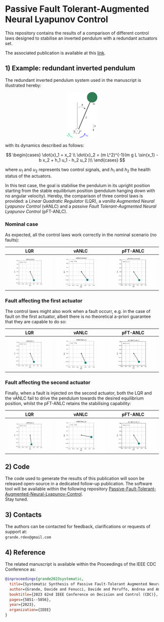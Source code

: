 # Passive Fault Tolerant-Augmented Neural Lyapunov Control  

This repository contains the results of a comparison of different control laws designed to stabilise an inverted pendulum with a redundant actuators set.
  
The associated publication is available at this [link](https://ieeexplore.ieee.org/document/10383378).  
   

## 1) Example: redundant inverted pendulum

The redundant inverted pendulum system used in the manuscript is illustrated hereby:  
<p align="center">
    <img src="https://github.com/grande-dev/pFT-ANLC-preview/blob/master/results/inverted_pendulum_redundant.png" width=20% height=20%>
</p>

with its dynamics described as follows:
  
$$
\begin{cases}
\dot{x}_1 = x_2 \\
\dot{x}_2 = (m L^2)^{-1}(m g L \sin{x_1} - b x_2 + h_1 u_1 - h_2 u_2 )\\
\end{cases}
$$

where $u_1$ and $u_2$ represents two control signals, and $h_1$ and $h_2$ the health status of the actuators. 


In this test case, the goal is stabilise the pendulum in its upright position starting from the stable equilibrium position (pendulum hanging down with no angular velocity). Hereby, the comparison of three control laws is provided: a *Linear Quadratic Regulator* (LQR), a *vanilla Augmented Neural Lyapunov Control* (vANLC) and a *passive Fault Tolerant-Augmented Neural Lyapunov Control* (pFT-ANLC). 

### Nominal case
As expected, all the control laws work correctly in the nominal scenario (no faults):
  
LQR                        |  vANLC                    | pFT-ANLC
:-------------------------:|:-------------------------:|:-------------------------:
![](results/animations/animationLQR(nominal).gif) | ![](results/animations/animationvANLC(nominal).gif) | ![](results/animations/animationpFT-ANLC(nominal).gif)


### Fault affecting the first actuator
The control laws might also work when a fault occurr, e.g. in the case of fault on the first actuator, albeit there is no theoretical a-priori guarantee that they are capable to do so:  
  
LQR                        |  vANLC                    | pFT-ANLC
:-------------------------:|:-------------------------:|:-------------------------:
![](results/animations/animationLQR(fault_1).gif) | ![](results/animations/animationvANLC(fault_1).gif) | ![](results/animations/animationpFT-ANLC(fault_1).gif)



### Fault affecting the second actuator
Finally, when a fault is injected on the second actuator, both the LQR and the vANLC fail to drive the pendulum towards the desired equilibrium position, whilst the pFT-ANLC retains the stabilising capability:    
  
LQR                        |  vANLC                    | pFT-ANLC
:-------------------------:|:-------------------------:|:-------------------------:
![](results/animations/animationLQR(fault_2).gif) | ![](results/animations/animationvANLC(fault_2).gif) | ![](results/animations/animationpFT-ANLC(fault_2).gif)


## 2) Code
The code used to generate the results of this publication will soon be released open-source in a dedicated follow-up publication. The software tool will be available within the following repository [Passive-Fault-Tolerant-Augmented-Neural-Lyapunov-Control](https://github.com/grande-dev/pFT-ANLC).  
Stay tuned.  
  

## 3) Contacts
The authors can be contacted for feedback, clarifications or requests of support at:  
`grande.rdev@gmail.com`  
  

## 4) Reference

The related manuscript is available within the Proceedings of the IEEE CDC Conference as:  
  
```bibtex
@inproceedings{grande2023systematic,
  title={Systematic Synthesis of Passive Fault-Tolerant Augmented Neural Lyapunov Control Laws for Nonlinear Systems},
  author={Grande, Davide and Fenucci, Davide and Peruffo, Andrea and Anderlini, Enrico and Phillips, Alexander B and Thomas, Giles and Salavasidis, Georgios},
  booktitle={2023 62nd IEEE Conference on Decision and Control (CDC)},
  pages={5851--5856},
  year={2023},
  organization={IEEE}
}
```


